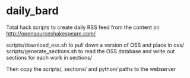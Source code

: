 daily_bard
==========

Total hack scripts to create daily RSS feed from the content on http://opensourceshakespeare.com/

scripts/download_oss.sh to pull down a version of OSS and place in oss/
scripts/generate_sections.sh to read the OSS database and write out sections for each work in sections/

Then copy the scripts/, sections/ and python/ paths to the webserver



